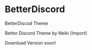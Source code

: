 # BetterDiscord
 BetterDiscod Theme

 Better Discord Theme by Neiki (Import)


 Download Version soon!
